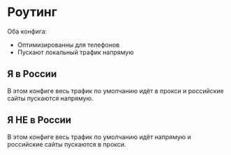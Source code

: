 # Роутинг

Оба конфига:

- Оптимизированны для телефонов
- Пускают локальный трафик напрямую

## Я в России

В этом конфиге весь трафик по умолчанию идёт в прокси и российские сайты пускаются напрямую.

## Я НЕ в России

В этом конфиге весь трафик по умолчанию идёт напрямую и российские сайты пускаются в прокси.

